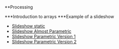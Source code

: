 **Processing

***Introduction to arrays
***Example of a slideshow

- [Slideshow static](../src/slideshowStatic.pde)
- [Slideshow Almost Parametric](../src/slideshowAlmostParametric.pde)
- [Slideshow Parametric Version 1](../src/slideshowParametric1.pde)
- [Slideshow Parametric Version 2](../src/slideshowStatic.pde)
